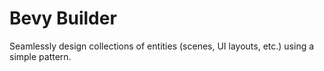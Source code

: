 # Bevy Builder

Seamlessly design collections of entities (scenes, UI layouts, etc.) using a simple pattern.
